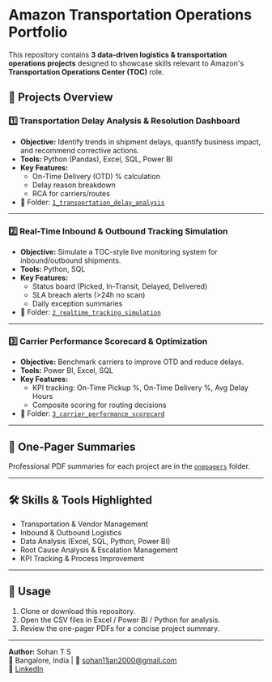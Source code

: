 # Amazon Transportation Operations Portfolio

This repository contains **3 data-driven logistics & transportation operations projects** designed to showcase skills relevant to Amazon's **Transportation Operations Center (TOC)** role.

## 📂 Projects Overview

### 1️⃣ Transportation Delay Analysis & Resolution Dashboard
- **Objective:** Identify trends in shipment delays, quantify business impact, and recommend corrective actions.
- **Tools:** Python (Pandas), Excel, SQL, Power BI
- **Key Features:**
  - On-Time Delivery (OTD) % calculation
  - Delay reason breakdown
  - RCA for carriers/routes
- 📁 Folder: [`1_transportation_delay_analysis`](1_transportation_delay_analysis)

---

### 2️⃣ Real-Time Inbound & Outbound Tracking Simulation
- **Objective:** Simulate a TOC-style live monitoring system for inbound/outbound shipments.
- **Tools:** Python, SQL
- **Key Features:**
  - Status board (Picked, In-Transit, Delayed, Delivered)
  - SLA breach alerts (>24h no scan)
  - Daily exception summaries
- 📁 Folder: [`2_realtime_tracking_simulation`](2_realtime_tracking_simulation)

---

### 3️⃣ Carrier Performance Scorecard & Optimization
- **Objective:** Benchmark carriers to improve OTD and reduce delays.
- **Tools:** Power BI, Excel, SQL
- **Key Features:**
  - KPI tracking: On-Time Pickup %, On-Time Delivery %, Avg Delay Hours
  - Composite scoring for routing decisions
- 📁 Folder: [`3_carrier_performance_scorecard`](3_carrier_performance_scorecard)

---

## 📄 One-Pager Summaries
Professional PDF summaries for each project are in the [`onepagers`](onepagers) folder.

---

## 🛠 Skills & Tools Highlighted
- Transportation & Vendor Management
- Inbound & Outbound Logistics
- Data Analysis (Excel, SQL, Python, Power BI)
- Root Cause Analysis & Escalation Management
- KPI Tracking & Process Improvement

---

## 📌 Usage
1. Clone or download this repository.
2. Open the CSV files in Excel / Power BI / Python for analysis.
3. Review the one-pager PDFs for a concise project summary.

---

**Author:** Sohan T S  
📍 Bangalore, India | 📧 sohan11jan2000@gmail.com  
🔗 [LinkedIn](https://www.linkedin.com/in/sohan-t-s-08760b171)

